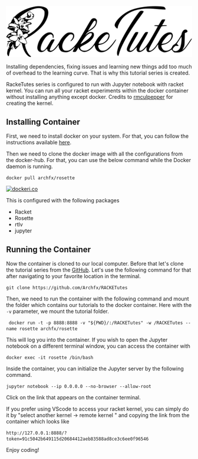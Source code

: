   <picture>
  <source srcset="/images/racketutes-w.svg" media="(prefers-color-scheme: dark)">
    <img src="/images/racketutes.svg">
  </picture>

Installing dependencies, fixing issues and learning new things add too much of overhead to the learning curve. That is why this tutorial series is created. 

RackeTutes series is configured to run with Jupyter notebook with racket kernel. You can run all your racket experiments within the docker container without installing anything except docker. Credits to [rmculpepper](https://github.com/rmculpepper/iracket) for creating the kernel.

Installing Container
----
First, we need to install docker on your system. For that, you can follow the instructions available [here](https://docs.docker.com/engine/install/).

Then we need to clone the docker image with all the configurations from the docker-hub. For that, you can use the below command while the Docker daemon is running.

```shell
docker pull archfx/rosette
```



[![dockeri.co](https://dockerico.blankenship.io/image/archfx/rosette)](https://hub.docker.com/r/archfx/rosette)

This is configured with the following packages

- Racket
- Rosette
- rtlv
- jupyter


Running the Container
----
Now the container is cloned to our local computer. Before that let's clone the tutorial series from the [GitHub](). Let's use the following command for that after navigating to your favorite location in the terminal.

```shell
git clone https://github.com/Archfx/RACKETutes
```

Then, we need to run the container with the following command and mount the folder which contains our tutorials to the docker container. Here with the `-v` parameter, we mount the tutorial folder.


```shell 
 docker run -t -p 8888:8888 -v "${PWD}/:/RACKETutes" -w /RACKETutes --name rosette archfx/rosette
```
This will log you into the container. If you wish to open the Jupyter notebook on a different terminal window, you can access the container with

```shell
docker exec -it rosette /bin/bash
```
Inside the container, you can initialize the  Jupyter server by the following command.

```shell
jupyter notebook --ip 0.0.0.0 --no-browser --allow-root
```

Click on the link that appears on the container terminal.

If you prefer using VScode to access your racket kernel, you can simply do it by "select another kernel -> remote kernel " and copying the link from the container which looks like

```shell
http://127.0.0.1:8888/?token=91c5042b649115d20684412aeb83588ad8ce3c6ee0f96546
```

Enjoy coding!